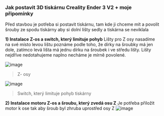 ### **Jak postavit 3D tiskárnu Creality Ender 3 V2 + moje připomínky**
Před stavbou je potřeba si postavit tiskárnu, tam kde ji chceme mít a povolit šrouby ze spodu tiskárny aby si dolní lišty sedly a tiskárna se neviklala 

**1) Instalace Z-os a switch, který limituje pohyb** 
Lišty pro Z osy nasadíme na své místo levou lištu poznáme podle toho, že dírky na šroubky má jen dole, zatímco levá lišta má jednu dírku na šroubek i ve středu lišty. Lišty nejdříve nedotahujeme naplno necháme je mírně povolené.

![image](https://user-images.githubusercontent.com/97744358/170330470-214137f3-ec29-4afd-be7f-bbe4a292bb8a.png)
> Z- osy 

![image](https://user-images.githubusercontent.com/97744358/170332160-6e556f7f-e565-48dc-8ed5-ffb2f920c367.png)
>Switch, který limituje pohyb tiskárny 

**2) Instalace motoru Z-os a šroubu, který zvedá osu Z**
Je potřeba přiložit motor k ose tak aby šroub byl zhruba uprostřed osy Z
![image](https://user-images.githubusercontent.com/97744358/170334960-ce428bb6-52c9-4ce1-85bc-6c105bc0ea78.png)
